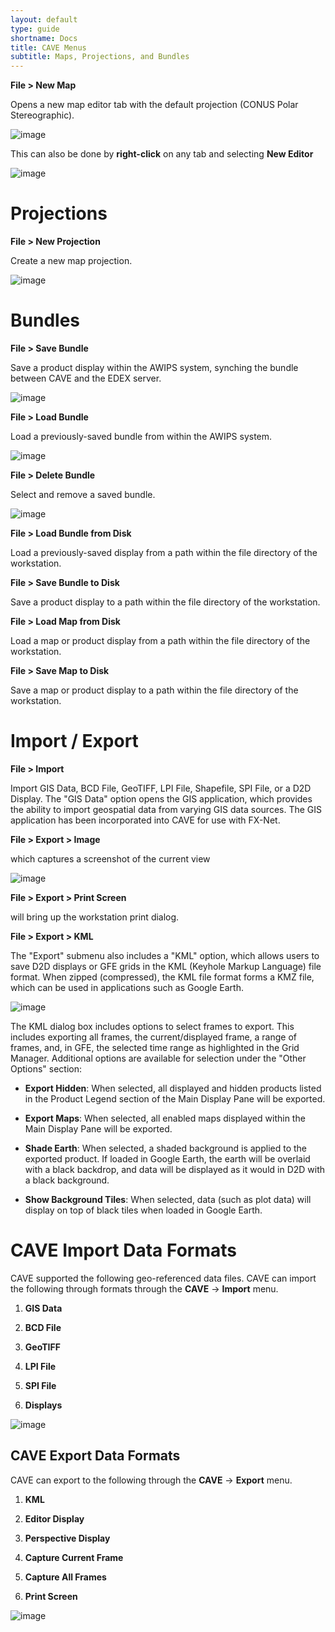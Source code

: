 ```yaml
---
layout: default
type: guide
shortname: Docs
title: CAVE Menus
subtitle: Maps, Projections, and Bundles
---
```


**File > New Map**

Opens a new map editor tab with the default projection (CONUS Polar Stereographic).  

![image](../images/67Wwz3L.png)

This can also be done by **right-click** on any tab and selecting **New Editor**

![image](../images/Sd3qL6LJ55.gif)

# Projections

**File > New Projection**

Create a new map projection.

![image](../images/VANzMW2.png)

# Bundles

**File > Save Bundle**

Save a product display within the AWIPS system, synching the bundle between CAVE and the EDEX server.

![image](../images/xl53gG4.png)

**File > Load Bundle**

Load a previously-saved bundle from within the AWIPS system.

![image](../images/VWiGMHp.png)

**File > Delete Bundle**

Select and remove a saved bundle.

![image](../images/eRqHZpD.png)

**File > Load Bundle from Disk**

Load a previously-saved display from a path within the file directory of the workstation.

**File > Save Bundle to Disk**

Save a product display to a path within the file directory of the workstation.

**File > Load Map from Disk**

Load a map or product display from a path within the file directory of the workstation.

**File > Save Map to Disk**

Save a map or product display to a path within the file directory of the workstation.

# Import / Export

**File > Import**

Import GIS Data, BCD File, GeoTIFF, LPI File, Shapefile, SPI File, or a D2D Display. The "GIS Data" option opens the GIS application, which provides the ability to import geospatial data from varying GIS data sources. The GIS application has been incorporated into CAVE for use with FX-Net.

**File > Export > Image**

which captures a screenshot of the current view

![image](../images/UxmboZS.png)

**File > Export > Print Screen**

will bring up the workstation print dialog.

**File > Export > KML**

The "Export" submenu also includes a "KML" option, which allows users to save D2D displays or
GFE grids in the KML (Keyhole Markup Language) file format. When zipped (compressed), the KML
file format forms a KMZ file, which can be used in applications such as Google Earth.

![image](../images/YRP9kOM.png)

The KML dialog box includes options to select frames to export. This includes exporting all frames,
the current/displayed frame, a range of frames, and, in GFE, the selected time range as highlighted in
the Grid Manager. Additional options are available for selection under the "Other Options" section:

* **Export Hidden**: When selected, all displayed and hidden products listed in the Product Legend section of the Main Display Pane will be exported.

* **Export Maps**: When selected, all enabled maps displayed within the Main Display Pane will be
exported.

* **Shade Earth**: When selected, a shaded background is applied to the exported product. If loaded in Google Earth, the earth will be overlaid with a black backdrop, and data will be displayed as it would in D2D with a black background.

* **Show Background Tiles**: When selected, data (such as plot data) will display on top of black
tiles when loaded in Google Earth.



# CAVE Import Data Formats

CAVE supported the following geo-referenced data files. CAVE can import the following through formats through the **CAVE** -> **Import** menu.

1. **GIS Data**

2. **BCD File**

3. **GeoTIFF**

4. **LPI File**

5. **SPI File**

6. **Displays**

![image](../images/image_14.png)

## CAVE Export Data Formats

CAVE can export to the following through the **CAVE** -> **Export** menu.

1. **KML**

2. **Editor Display**

3. **Perspective Display**

4. **Capture Current Frame**

5. **Capture All Frames**

6. **Print Screen**

![image](../images/image_15.png)
